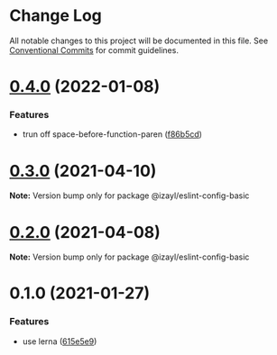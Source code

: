 # Change Log

All notable changes to this project will be documented in this file.
See [Conventional Commits](https://conventionalcommits.org) for commit guidelines.

# [0.4.0](https://github.com/izayl/eslint-config/compare/v0.3.1...v0.4.0) (2022-01-08)


### Features

* trun off space-before-function-paren ([f86b5cd](https://github.com/izayl/eslint-config/commit/f86b5cd57b8ab7382d1024403321c884689f3c2c))





# [0.3.0](https://github.com/izayl/eslint-config/compare/v0.2.2...v0.3.0) (2021-04-10)

**Note:** Version bump only for package @izayl/eslint-config-basic





# [0.2.0](https://github.com/izayl/eslint-config/compare/v0.1.0...v0.2.0) (2021-04-08)

**Note:** Version bump only for package @izayl/eslint-config-basic





# 0.1.0 (2021-01-27)


### Features

* use lerna ([615e5e9](https://github.com/izayl/eslint-config/commit/615e5e96daf8dd0a7c77d122d8def4fa7407942e))
